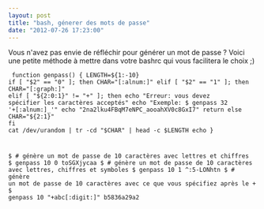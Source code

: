 ```yaml
---
layout: post
title: "bash, génerer des mots de passe"
date: "2012-07-26 17:23:00"
---
```

Vous n'avez pas envie de réfléchir pour générer un mot de passe ?  Voici une petite méthode à mettre dans votre bashrc qui vous facilitera le choix ;)  <code><pre>
function genpass() {
    LENGTH=${1:-10}
    if [ "$2" == "0" ]; then
      CHAR="[:alnum:]"
    elif [ "$2" == "1" ]; then
      CHAR="[:graph:]"
    elif [ "${2:0:1}" != "+" ]; then
      echo "Erreur: vous devez spécifier les caractères acceptés"
      echo "Exemple: $ genpass 32 '+[:alnum:]_'"
      echo "2na2lku4FBqM7eNPC_aooahXV0c8GxI7"
      return
    else
      CHAR="${2:1}"
    fi
    cat /dev/urandom | tr -cd "$CHAR" | head -c $LENGTH
    echo
}

$ # génère un mot de passe de 10 caractères avec lettres et chiffres
$ genpass 10 0
toSGXjycaa
$ # génère un mot de passe de 10 caractères avec lettres, chiffres et symboles
$ genpass 10 1
^:5-LONhtn
$ # génère un mot de passe de 10 caractères avec ce que vous spécifiez après le +
$ genpass 10 "+abc[:digit:]"
b5836a29a2
</pre></code>
